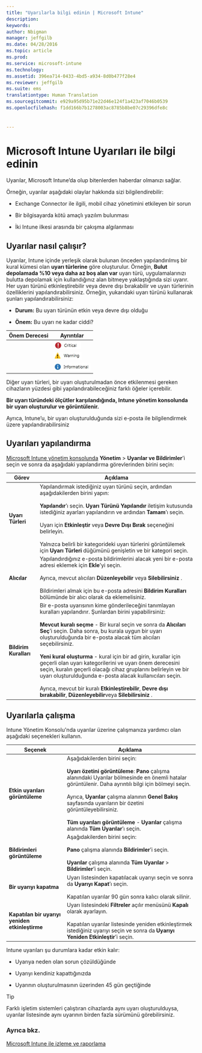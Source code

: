 ```yaml
---
title: "Uyarılarla bilgi edinin | Microsoft Intune"
description: 
keywords: 
author: Nbigman
manager: jeffgilb
ms.date: 04/28/2016
ms.topic: article
ms.prod: 
ms.service: microsoft-intune
ms.technology: 
ms.assetid: 396ea714-0433-4bd5-a934-8d0b477f28e4
ms.reviewer: jeffgilb
ms.suite: ems
translationtype: Human Translation
ms.sourcegitcommit: e929a95d95b71e22d46e124f1a423af7046b0539
ms.openlocfilehash: f1dd166b7b1278003ac8785b8be07c29396dfe8c


---
```


# Microsoft Intune Uyarıları ile bilgi edinin
Uyarılar, Microsoft Intune’da olup bitenlerden haberdar olmanızı sağlar.

Örneğin, uyarılar aşağıdaki olaylar hakkında sizi bilgilendirebilir:

-   Exchange Connector ile ilgili, mobil cihaz yönetimini etkileyen bir sorun

-   Bir bilgisayarda kötü amaçlı yazılım bulunması

-   İki Intune ilkesi arasında bir çakışma algılanması


## Uyarılar nasıl çalışır?
Uyarılar, Intune içinde yerleşik olarak bulunan önceden yapılandırılmış bir kural kümesi olan **uyarı türlerine** göre oluşturulur. Örneğin, **Bulut depolamada %10 veya daha az boş alan var** uyarı türü, uygulamalarınızı bulutta depolamak için kullandığınız alan bitmeye yaklaştığında sizi uyarır. Her uyarı türünü etkinleştirebilir veya devre dışı bırakabilir ve uyarı türlerinin özelliklerini yapılandırabilirsiniz. Örneğin, yukarıdaki uyarı türünü kullanarak şunları yapılandırabilirsiniz:

-   **Durum:** Bu uyarı türünün etkin veya devre dışı olduğu

-   **Önem:** Bu uyarı ne kadar ciddi?


|Önem Derecesi|Ayrıntılar|
|--------|-------|
    |![Kritik uyarı](../media/Critical-Alert.jpg)|Bir an önce incelemeniz gereken ciddi bir sorun (örneğin, bir bilgisayarda kötü amaçlı yazılım algılanması) olduğunu gösterir.|
    |![Uyarı bildirimi](../media/Warning-Alert.jpg)|Şu anda ciddi olmayan, ancak ilgilenmezseniz önemli hale gelebilecek bir sorun (örneğin, güvenlik güncelleştirmelerinin yüklenmesi bekleniyor) olduğunu gösterir.|
    |![Bilgilendirme uyarısı](../media/Informational-Alert.jpg)|İşlemleriniz için kritik olmayan bilgileri (örneğin, Exchange Connector’ın yeni bir sürümünün kullanılabilir olduğu) gösterir.|

Diğer uyarı türleri, bir uyarı oluşturulmadan önce etkilenmesi gereken cihazların yüzdesi gibi yapılandırabileceğiniz farklı öğeler içerebilir.

**Bir uyarı türündeki ölçütler karşılandığında, Intune yönetim konsolunda bir uyarı oluşturulur ve görüntülenir.**

Ayrıca, Intune’u, bir uyarı oluşturulduğunda sizi e-posta ile bilgilendirmek üzere yapılandırabilirsiniz

## Uyarıları yapılandırma
[Microsoft Intune yönetim konsolunda](https://manage.microsoft.com) **Yönetim** &gt; **Uyarılar ve Bildirimler**’i seçin ve sonra da aşağıdaki yapılandırma görevlerinden birini seçin:

|Görev|Açıklama|
|--------|---------------|
|**Uyarı Türleri**|Yapılandırmak istediğiniz uyarı türünü seçin, ardından aşağıdakilerden birini yapın:<br /><br />**Yapılandır**’ı seçin. **Uyarı Türünü Yapılandır** iletişim kutusunda istediğiniz ayarları yapılandırın ve ardından **Tamam**’ı seçin.<br /><br />Uyarı için **Etkinleştir** veya **Devre Dışı Bırak** seçeneğini belirleyin.<br /><br />Yalnızca belirli bir kategorideki uyarı türlerini görüntülemek için **Uyarı Türleri** düğümünü genişletin ve bir kategori seçin.|
|**Alıcılar**|Yapılandırdığınız e-posta bildirimlerini alacak yeni bir e-posta adresi eklemek için **Ekle**’yi seçin.<br /><br />Ayrıca, mevcut alıcıları **Düzenleyebilir** veya **Silebilirsiniz** .<br /><br />Bildirimleri almak için bu e-posta adresini **Bildirim Kuralları** bölümünde bir alıcı olarak da eklemelisiniz.|
|**Bildirim Kuralları**|Bir e-posta uyarısının kime gönderileceğini tanımlayan kuralları yapılandırır. Şunlardan birini yapabilirsiniz:<br /><br />**Mevcut kuralı seçme** - Bir kural seçin ve sonra da **Alıcıları Seç**’i seçin. Daha sonra, bu kurala uygun bir uyarı oluşturulduğunda bir e-posta alacak tüm alıcıları seçebilirsiniz.<br /><br />**Yeni kural oluşturma** - kural için bir ad girin, kurallar için geçerli olan uyarı kategorilerini ve uyarı önem derecesini seçin, kuralın geçerli olacağı cihaz gruplarını belirleyin ve bir uyarı oluşturulduğunda e-posta alacak kullanıcıları seçin.<br /><br />Ayrıca, mevcut bir kuralı **Etkinleştirebilir**, **Devre dışı bırakabilir**, **Düzenleyebilir**veya **Silebilirsiniz** .|

## Uyarılarla çalışma
Intune Yönetim Konsolu'nda uyarılar üzerine çalışmanıza yardımcı olan aşağıdaki seçenekleri kullanın.

|Seçenek|Açıklama|
|----------|---------------|
|**Etkin uyarıları görüntüleme**|Aşağıdakilerden birini seçin:<br /><br />**Uyarı özetini görüntüleme**: **Pano** çalışma alanındaki Uyarılar bölmesinde en önemli hatalar görüntülenir. Daha ayrıntılı bilgi için bölmeyi seçin.<br /><br />Ayrıca, **Uyarılar** çalışma alanının **Genel Bakış** sayfasında uyarıların bir özetini görüntüleyebilirsiniz.<br /><br />**Tüm uyarıları görüntüleme** - **Uyarılar** çalışma alanında **Tüm Uyarılar**’ı seçin.|
|**Bildirimleri görüntüleme**|Aşağıdakilerden birini seçin:<br /><br />**Pano** çalışma alanında **Bildirimler**’i seçin.<br /><br />**Uyarılar** çalışma alanında **Tüm Uyarılar** &gt; **Bildirimler**’i seçin.|
|**Bir uyarıyı kapatma**|Uyarı listesinden kapatılacak uyarıyı seçin ve sonra da **Uyarıyı Kapat**’ı seçin.<br /><br />Kapatılan uyarılar 90 gün sonra kalıcı olarak silinir.|
|**Kapatılan bir uyarıyı yeniden etkinleştirme**|Uyarı listesindeki **Filtreler** açılır menüsünü **Kapalı** olarak ayarlayın.<br /><br />Kapatılan uyarılar listesinde yeniden etkinleştirmek istediğiniz uyarıyı seçin ve sonra da **Uyarıyı Yeniden Etkinleştir**’i seçin.|
Intune uyarıları şu durumlara kadar etkin kalır:

-   Uyarıya neden olan sorun çözüldüğünde

-   Uyarıyı kendiniz kapattığınızda

-   Uyarının oluşturulmasının üzerinden 45 gün geçtiğinde

> [!TIP]
> Farklı işletim sistemleri çalıştıran cihazlarda aynı uyarı oluşturulduysa, uyarılar listesinde aynı uyarının birden fazla sürümünü görebilirsiniz.

### Ayrıca bkz.
[Microsoft Intune ile izleme ve raporlama](monitoring-and-reports-with-microsoft-intune.md)



<!--HONumber=Jun16_HO4-->


